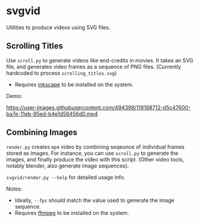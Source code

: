 # svgvid

Utilities to produce videos using SVG files.

## Scrolling Titles
    
Use `scroll.py` to generate videos like end-credits in movies. It takes an SVG file, and generates video frames as a sequence of PNG files. (Currently hardcoded to process `scrolling_titles.svg`)

* Requires [inkscape](https://inkscape.org) to be installed on the system.

Demo:

https://user-images.githubusercontent.com/494398/119168712-d5c47600-ba7e-11eb-95ed-b4e1d58456d0.mp4




## Combining Images

`render.py` creates `mp4` video by combining seqeunce of individual frames stored as images. For instance,
you can use `scroll.py` to generate the images, and finally produce the video with this script. (Other video tools, notably blender, also generate image sequences).

`svgvid/render.py --help` for detailed usage info.

Notes:

* Ideally, `--fps` should match the value used to generate the image sequence.
* Requires [ffmpeg](https://ffmpeg.org) to be installed on the system.
